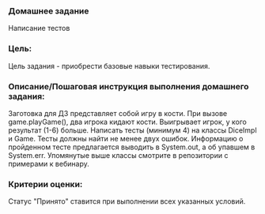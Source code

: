 ### Домашнее задание
Написание тестов

### Цель:
Цель задания - приобрести базовые навыки тестирования.

### Описание/Пошаговая инструкция выполнения домашнего задания:
Заготовка для ДЗ представляет собой игру в кости.
При вызове game.playGame(), два игрока кидают кости.
Выигрывает игрок, у кого результат (1-6) больше.
Написать тесты (минимум 4) на классы DiceImpl и Game.
Тесты должны найти не менее двух ошибок.
Информацию о пройденном тесте предлагается выводить в System.out, а об упавшем в System.err.
Упомянутые выше классы смотрите в репозитории с примерами к вебинару.

### Критерии оценки:
Статус "Принято" ставится при выполнении всех указанных условий.